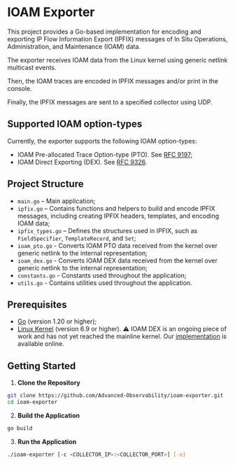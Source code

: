 # IOAM Exporter

This project provides a Go-based implementation for encoding and exporting IP Flow Information Export (IPFIX) messages of In Situ Operations, Administration, and Maintenance (IOAM) data.

The exporter receives IOAM data from the Linux kernel using generic netlink multicast events.

Then, the IOAM traces are encoded in IPFIX messages and/or print in the console.

Finally, the IPFIX messages are sent to a specified collector using UDP.

## Supported IOAM option-types

Currently, the exporter supports the following IOAM option-types:
- IOAM Pre-allocated Trace Option-type (PTO). See [RFC 9197](https://datatracker.ietf.org/doc/rfc9197/);
- IOAM Direct Exporting (DEX). See [RFC 9326](https://datatracker.ietf.org/doc/rfc9326/).

## Project Structure

- `main.go` – Main application;
- `ipfix.go` – Contains functions and helpers to build and encode IPFIX messages, including creating IPFIX headers, templates, and encoding IOAM data;
- `ipfix_types.go` – Defines the structures used in IPFIX, such as `FieldSpecifier`, `TemplateRecord`, and `Set`;
- `ioam_pto.go` - Converts IOAM PTO data received from the kernel over generic netlink to the internal representation;
- `ioam_dex.go` - Converts IOAM DEX data received from the kernel over generic netlink to the internal representation;
- `constants.go` - Constants used throughout the application;
- `utils.go` - Contains utilities used throughout the application.

## Prerequisites

- [Go](https://go.dev/doc/install) (version 1.20 or higher);
- [Linux Kernel](https://www.kernel.org/) (version 6.9 or higher). :warning: IOAM DEX is an ongoing piece of work and has not yet reached the mainline kernel. Our [implementation](https://github.com/Advanced-Observability/ioam-direct-exporting) is available online.

## Getting Started

1. **Clone the Repository**

  ```sh
  git clone https://github.com/Advanced-Observability/ioam-exporter.git
  cd ioam-exporter
  ```

2. **Build the Application**

  ```sh
  go build
  ```

3. **Run the Application**

  ```sh
  ./ioam-exporter [-c <COLLECTOR_IP>:<COLLECTOR_PORT>] [-o]
  ```
